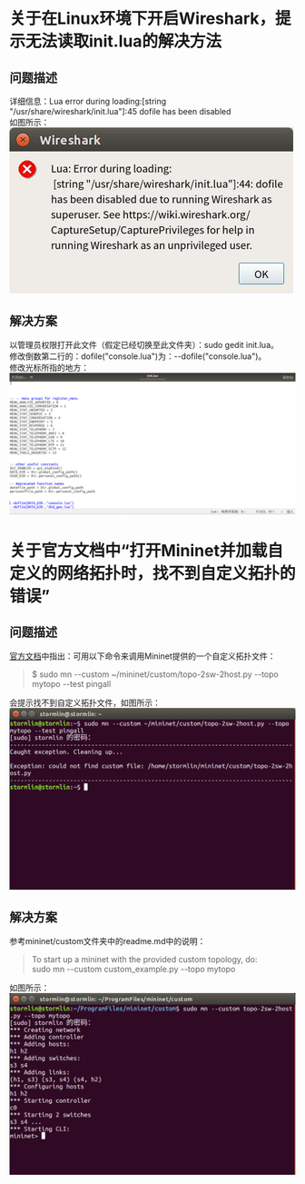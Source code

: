 # 关于在Linux环境下开启Wireshark，提示无法读取init.lua的解决方法
## 问题描述
详细信息：Lua error during loading:[string "/usr/share/wireshark/init.lua"]:45 dofile has been disabled
</br>
如图所示：</br>
![无法加载init.lua](./img/无法加载init.lua.jpg)
## 解决方案
以管理员权限打开此文件（假定已经切换至此文件夹）：sudo gedit init.lua。
<br>
修改倒数第二行的：dofile("console.lua")为：--dofile("console.lua")。</br>
修改光标所指的地方：</br>
![修改最后两行.png](./img/修改最后两行.png)

# 关于官方文档中“打开Mininet并加载自定义的网络拓扑时，找不到自定义拓扑的错误”
## 问题描述
[官方文档](http://mininet.org/walkthrough/)中指出：可用以下命令来调用Mininet提供的一个自定义拓扑文件：</br>
> $ sudo mn --custom ~/mininet/custom/topo-2sw-2host.py --topo mytopo --test pingall

会提示找不到自定义拓扑文件，如图所示：</br>
![找不到自定义拓扑文件.png](./img/找不到自定义拓扑文件.png)</br>

## 解决方案
参考mininet/custom文件夹中的readme.md中的说明：
> To start up a mininet with the provided custom topology, do:
  </br>sudo mn --custom custom_example.py --topo mytopo

如图所示：</br>
![去除无用命令.png](./img/去除无用命令.png)